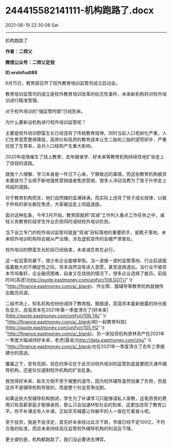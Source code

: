 # 244415582141111-机构跑路了.docx

2021-06-19 22:30:08 Sat

----

机构跑路了

__作者：二师父__

__微信公众号：二师父定投__

__ID:ershifudt88__

6月15日，教育部召开了校外教育培训监管司成立启动会。

教育培训监管司的成立是校外教育培训改革的标志性事件，未来新机构将对校外培训进行精准管理。

对于校外培训的“强监管时期”已经到来。

为什么要新设机构进行校外培训监管呢？

主要是校外培训野蛮生长已经违背了传统教育规律。同时当前人口老龄化严重，人们生育意愿整体降低，高房价和高昂的教育成本让生二胎和三胎的望而却步，严重拉低了生育率，会对人口结构产生重大影响。

2020年疫情催生了线上教育，去年跟谁学、好未来等教育机构持续性地扩张走上了烧钱的道路。

就我个人理解，学习本身是一件沉下心来，宁静致远的事情，而这些教育机构被资本裹挟为了业绩不断地强势营销或者焦虑营销，很多人冲动消费为了孩子升学走上鸡娃的道路。

对于教育机构而言，他们自然赚的盆满钵满，而实际上违背了孩子成长规律，以致于所有的家长都在焦虑，大家被迫走上鸡娃道路。

面对这种乱象，今年3月开始，教育部就把“双减”工作列入重点工作任务之中，减轻义务教育阶段学生作业负担同时减轻校外培训负担。

当下设立专门的校外培训监管司就是“双减”目标落地的重要抓手，是靴子落地。未来校外培训机构将会被从严治理，涉及虚假宣传的会被严肃查处。

校外培训的野蛮生长阶段已经结束，未来减负势在必行。

这一轮监管风暴下，很少有企业能够幸免。当一波接一波的监管落地、行业前途面临着极大的不确定性之际，资本自然没有进入意愿，甚至选择退出。当行业不被资本市场看好，企业融资困难，自身又在烧钱的情况下，很多企业选择了裁员。前段时间[高途](http://quote.eastmoney.com/unify/r/106.GOTU" \t "http://finance.eastmoney.com/a/_blank)、作业帮、猿辅导等教育机构就被传出裁员风波。

二级市场上，知名机构也纷纷减持了教育股。据报道，高瓴资本最新披露的持仓报告显示，高瓴资本在2021年第一季度清仓了[好未来](http://quote.eastmoney.com/unify/r/106.TAL" \t "http://finance.eastmoney.com/a/_blank)和[一起教育科技](http://quote.eastmoney.com/unify/r/105.YQ" \t "http://finance.eastmoney.com/a/_blank)。另一家投资机构景林资产在2021年一季度大幅减持好未来，老虎[基金](http://data.eastmoney.com/zlsj/" \t "http://finance.eastmoney.com/a/_blank)也在2021年一季度清仓了去年三季报建仓的高途。

覆巢之下，安有完卵。现在的争论在于此次对校外培训的监管到底是要团灭课外辅导机构，还是仅仅遏制校外机构的扩张乱象。

我觉得好未来、新东方倒不至于被整的退市，因为校外辅导虽然加重了负担，但是这并不是辅导机构导致的，而是整个社会竞争加剧。

如果这些大型辅导机构倒闭，学生为了补课学习只能够请私人家教，这笔昂贵的费用只有高薪家庭才能够承担，那么只会加速M型社会的到来，这更加违背了教育公平。你不补课总有人补课，正如天天喊着让你躺平的人一直在忙着奋斗呢。

至于投资，我是不会涉足，首先好未来经过此次下跌，市值已经不足100亿，不符合我的标准，而且未来持续高压监管校外辅导机构的利润会下降。

更关键的是，机构都跑路了，我们没必要进去博弈。

